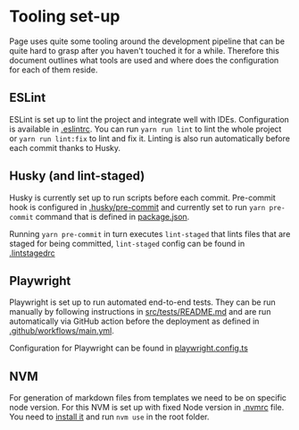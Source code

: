 # Tooling set-up

Page uses quite some tooling around the development pipeline that can be quite hard to grasp after you haven't touched it for a while. Therefore this document outlines what tools are used and where does the configuration for each of them reside.

## ESLint

ESLint is set up to lint the project and integrate well with IDEs. Configuration is available in [.eslintrc](../.eslintrc). You can run `yarn run lint` to lint the whole project or `yarn run lint:fix` to lint and fix it. Linting is also run automatically before each commit thanks to Husky.

## Husky (and lint-staged)

Husky is currently set up to run scripts before each commit. Pre-commit hook is configured in [.husky/pre-commit](../.husky/pre-commit) and currently set to run `yarn pre-commit` command that is defined in [package.json](../package.json).

Running `yarn pre-commit` in turn executes `lint-staged` that lints files that are staged for being committed, `lint-staged` config can be found in [.lintstagedrc](../.lintstagedrc)

## Playwright

Playwright is set up to run automated end-to-end tests. They can be run manually by following instructions in [src/tests/README.md](../src/tests/README.md) and are run automatically via GitHub action before the deployment as defined in [.github/workflows/main.yml](../.github/workflows/main.yml).

Configuration for Playwright can be found in [playwright.config.ts](../playwright.config.ts)

## NVM

For generation of markdown files from templates we need to be on specific node version. For this NVM is set up with fixed Node version in [.nvmrc](../.nvmrc) file. You need to [install it](https://github.com/nvm-sh/nvm#installing-and-updating) and run `nvm use` in the root folder.